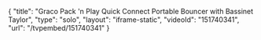 {
    "title": "Graco Pack 'n Play Quick Connect Portable Bouncer with Bassinet Taylor",
    "type": "solo",
    "layout": "iframe-static",
    "videoId": "151740341",
    "url": "\/tvpembed\/151740341"
}